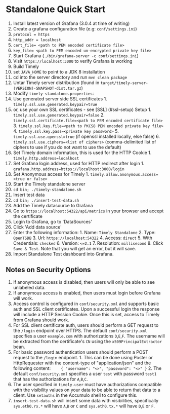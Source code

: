 # Standalone Quick Start

1. Install latest version of Grafana (3.0.4 at time of writing)
2. Create a grafana configuration file (e.g: `conf/settings.ini`)
  1. `protocol = https`
  2. `http_addr = localhost`
  3. `cert_file= <path to PEM encoded certificate file>`
  4. `key_file= <path to PEM encoded un-encrypted private key file>`
3. Start Grafana (`./bin/grafana-server -c conf/settings.ini`)
  1. Visit `https://localhost:3000` to verify Grafana is working
4. Build Timely
  1. set `JAVA_HOME` to point to a JDK 8 installation
  2. cd into the server directory and run `mvn clean package`
5. Untar Timely server distribution (found in `target/timely-server-(VERSION)-SNAPSHOT-dist.tar.gz`)
6. Modify `timely-standalone.properties`:
  1. Use generated server side SSL certificates
    1. `timely.ssl.use.generated.keypair=true`
  2. or, use your own SSL certificates - see [SSL] (#ssl-setup) Setup
    1. `timely.ssl.use.generated.keypair=false`
    2. `timely.ssl.certificate.file=<path to PEM encoded certificate file>`
    3. `timely.ssl.key.file=<path to PKCS8 PEM encoded private key file>`
    4. `timely.ssl.key.pass=<private key password>`
    5. `timely.ssl.use.openssl=true` (if openssl installed locally, else false)
    6. `timely.ssl.use.ciphers=<list of ciphers>` (comma-delimited list of ciphers to use if you do not want to use the default)
  3. Set Timely domain information, this is used for the HTTP Cookie
    1. `timely.http.address=localhost`
  4. Set Grafana login address, used for HTTP redirect after login
    1. `grafana.http.address=https://localhost:3000/login`
  5. Set Anonymous access for Timely
    1. `timely.allow.anonymous.access=<true or false>`
7. Start the Timely standalone server
  1. `cd bin; ./timely-standalone.sh`
8. Insert test data
  1. `cd bin; ./insert-test-data.sh`
9. Add the Timely datasource to Grafana
  1. Go to `https://localhost:54322/api/metrics` in your browser and accept the certificate
  2. Login to Grafana, go to 'DataSources'
  3. Click 'Add data source'
  4. Enter the following information:
    1. Name: `Timely Standalone`
    2. Type: `OpenTSDB`
    3. Url: `https://localhost:54322`
    4. Access: `direct`
    5. With Credentials: `checked`
    6. Version: `<=2.1`
    7. Resolution: `millisecond`
    8. Click `Save & Test`. Note that you will get an error, but it will save.
10. Import Standalone Test dashboard into Grafana.


## Notes on Security Options

1. If anonymous access is disabled, then users will only be able to see unlabeled data.
2. If anonymous access is enabled, then users must login before Grafana will work.
3. Access control is configured in `conf/security.xml` and supports basic auth and SSL client certificates. Upon a successful login the response will include a HTTP Session Cookie. Once this is set, access to Timely from Grafana should work.
  1. For SSL client certificate auth, users should perform a GET request to the `/login` endpoint over HTTPS. The default `conf/security.xml` specifies a user `example.com` with authorizations `D`,`E`,`F`. The username will be extracted from the certificate's `CN` using the `x509PrincipalExtractor` bean.
  2. For basic password authentication users should perform a POST request to the `/login` endpoint.
    1. This can be done using Poster or HttpRequester with the content-type of "application/json" and the following content:
    ```    
			{
			  "username": "<>",
			  "password": "<>"
			}
    ```
    2. The default `conf/security.xml` specifies a user `test` with password `test1` that has the authorizations for `A`,`B`,`C`.
4. The user specified in `timely.user` must have authorizations compatible with the visibility values on your data to be able to return that data to a client. Use `setauths` in the Accumulo shell to configure this.
5. `insert-test-data.sh` will insert some data with visibilities, specifically `sys.eth0.rx.*` will have `A`,`B` or `C` and `sys.eth0.tx.*` will have `D`,`E` or `F`.

